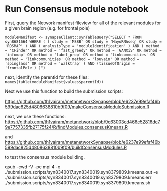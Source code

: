 # Run Consensus module notebook

First, query the Network manifest fileview for all of the relevant modules for a given brain region (e.g. for frontal pole)

`moduleManifest <- synapseClient::synTableQuery("SELECT * FROM syn8681664 WHERE ( ( study = 'MSBB' OR study = 'MayoRNAseq' OR study = 'ROSMAP' ) AND ( analysisType = 'moduleIdentification' ) AND ( method = 'CFinder' OR method = 'fast_greedy' OR method = 'GANXiS' OR method = 'infomap' OR method = 'label_prop' OR method = 'linkcommunities' OR method = 'linkcommunities' OR method = 'louvain' OR method = 'spinglass' OR method = 'walktrap' ) AND (tissueOfOrigin = 'frontalPole') )")`

next, identify the parentid for these files:
`names(table(moduleManifest$values$parentId))`



Next we use this function to build the submission scripts:

https://github.com/th1vairam/metanetworkSynapse/blob/e6237e99efaf46b599dac825d4808638810b9f09/makeConsensusModuleSubmission.R





next, we use these functions: https://github.com/th1vairam/metanetwork/blob/9c63003cd466c52816dc79e7757335fb27175f24/R/findModules.consensusKmeans.R

and https://github.com/th1vairam/metanetworkSynapse/blob/e6237e99efaf46b599dac825d4808638810b9f09/buildConsensusModules.R

to test the consensus module building.





qsub -cwd -V -pe mpi 4 -o ./submission.scripts/syn8340017.syn8340019.syn8379809.kmeans.out -e ./submission.scripts/syn8340017.syn8340019.syn8379809.kmeans.err ./submission.scripts/syn8340017.syn8340019.syn8379809.kmeans.sh